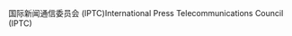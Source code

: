 <span data-ttu-id="9bf1e-101">国际新闻通信委员会 (IPTC)</span><span class="sxs-lookup"><span data-stu-id="9bf1e-101">International Press Telecommunications Council (IPTC)</span></span>